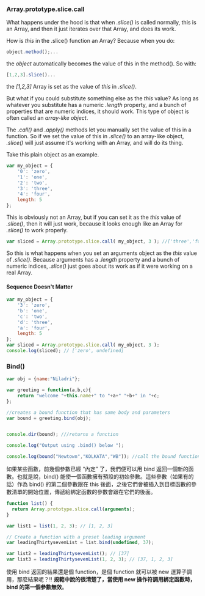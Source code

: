 ### Array.prototype.slice.call

What happens under the hood is that when _.slice()_ is called normally, this is an Array, and then it just iterates over that Array, and does its work.

How is _this_ in the .slice() function an Array? Because when you do:
```javascript
object.method();...
```
the _object_ automatically becomes the value of this in the method(). So with:
```javascript
[1,2,3].slice()...
```
the _[1,2,3]_ Array is set as the value of _this_ in _.slice()_.

But what if you could substitute something else as the _this_ value? As long as whatever you substitute has a numeric _.length_ property, and a bunch of properties that are numeric indices, it should work. This type of object is often called an _array-like object_.

The _.call()_ and _.apply()_ methods let you manually set the value of this in a function. So if we set the value of this in _.slice()_ to an array-like object, _.slice()_ will just assume it's working with an Array, and will do its thing.

Take this plain object as an example.
```javascript
var my_object = {
    '0': 'zero',
    '1': 'one',
    '2': 'two',
    '3': 'three',
    '4': 'four',
    length: 5
};
```
This is obviously not an Array, but if you can set it as the _this_ value of _.slice()_, then it will just work, because it looks enough like an Array for _.slice()_ to work properly.
```javascript
var sliced = Array.prototype.slice.call( my_object, 3 ); //['three','four']
```
So this is what happens when you set an arguments object as the _this_ value of _.slice()_. Because arguments has a _.length_ property and a bunch of numeric indices, _.slice()_ just goes about its work as if it were working on a real Array.

#### Sequence Doesn't Matter

```javascript
var my_object = {  
    '3': 'zero',  
    'b': 'one',  
    'c': 'two',  
    'd': 'three',  
    'a': 'four',  
    length: 5 
};  
var sliced = Array.prototype.slice.call( my_object, 3 );  
console.log(sliced); // ['zero', undefined]
```
### Bind()
```javascript
var obj = {name:"Niladri"};

var greeting = function(a,b,c){
    return "welcome "+this.name+" to "+a+" "+b+" in "+c;
};

//creates a bound function that has same body and parameters 
var bound = greeting.bind(obj); 


console.dir(bound); ///returns a function

console.log("Output using .bind() below ");

console.log(bound("Newtown","KOLKATA","WB")); //call the bound function
```
如果某些函數，前幾個參數已經 “內定” 了，我們便可以用 bind 返回一個新的函數。也就是說，bind() 能使一個函數擁有預設的初始參數。這些參數（如果有的話）作為 bind() 的第二個參數跟在 this 後面，之後它們會被插入到目標函數的參數清單的開始位置，傳遞給綁定函數的參數會跟在它們的後面。
```javascript
function list() {
  return Array.prototype.slice.call(arguments);
}

var list1 = list(1, 2, 3); // [1, 2, 3]

// Create a function with a preset leading argument
var leadingThirtysevenList = list.bind(undefined, 37);

var list2 = leadingThirtysevenList(); // [37]
var list3 = leadingThirtysevenList(1, 2, 3); // [37, 1, 2, 3]
```
使用 bind 返回的結果還是個 function，是個 function 就可以被 new 運算子調用，那麼結果呢？:bangbang: **規範中說的很清楚了，當使用 new 操作符調用綁定函數時，bind 的第一個參數無效**。
